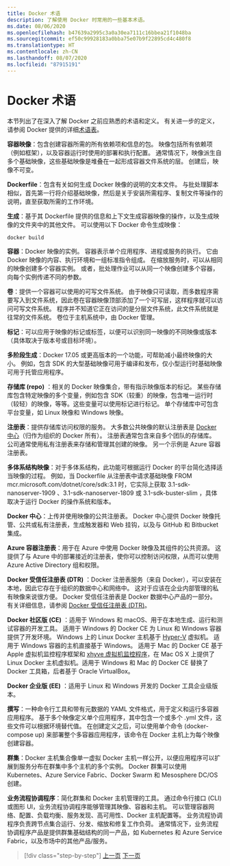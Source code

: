 ```yaml
---
title: Docker 术语
description: 了解使用 Docker 时常用的一些基本术语。
ms.date: 08/06/2020
ms.openlocfilehash: b47639a2995c3a0a30ea7111c16bbea21f1048ba
ms.sourcegitcommit: ef50c99928183a0bba75e07b9f22895cd4c480f8
ms.translationtype: HT
ms.contentlocale: zh-CN
ms.lasthandoff: 08/07/2020
ms.locfileid: "87915191"
---
```

# <a name="docker-terminology"></a>Docker 术语

本节列出了在深入了解 Docker 之前应熟悉的术语和定义。 有关进一步的定义，请参阅 Docker 提供的详细[术语表](https://docs.docker.com/glossary/)。

**容器映像**：包含创建容器所需的所有依赖项和信息的包。 映像包括所有依赖项（例如框架），以及容器运行时使用的部署和执行配置。 通常情况下，映像派生自多个基础映像，这些基础映像是堆叠在一起形成容器文件系统的层。 创建后，映像不可变。

**Dockerfile**：包含有关如何生成 Docker 映像的说明的文本文件。 与批处理脚本相似，首先第一行将介绍基础映像，然后是关于安装所需程序、复制文件等操作的说明，直至获取所需的工作环境。

**生成**：基于其 Dockerfile 提供的信息和上下文生成容器映像的操作，以及生成映像的文件夹中的其他文件。 可以使用以下 Docker 命令生成映像：

```bash
docker build
```

**容器**：Docker 映像的实例。 容器表示单个应用程序、进程或服务的执行。 它由 Docker 映像的内容、执行环境和一组标准指令组成。 在缩放服务时，可以从相同的映像创建多个容器实例。 或者，批处理作业可以从同一个映像创建多个容器，向每个实例传递不同的参数。

**卷**：提供一个容器可以使用的可写文件系统。 由于映像只可读取，而多数程序需要写入到文件系统，因此卷在容器映像顶部添加了一个可写层，这样程序就可以访问可写文件系统。 程序并不知道它正在访问的是分层文件系统，此文件系统就是往常的文件系统。 卷位于主机系统中，由 Docker 管理。

**标记**：可以应用于映像的标记或标签，以便可以识别同一映像的不同映像或版本（具体取决于版本号或目标环境）。

**多阶段生成**：Docker 17.05 或更高版本的一个功能，可帮助减小最终映像的大小。 例如，包含 SDK 的大型基础映像可用于编译和发布，仅小型运行时基础映像可用于托管应用程序。

**存储库 (repo)** ：相关的 Docker 映像集合，带有指示映像版本的标记。 某些存储库包含特定映像的多个变量，例如包含 SDK（较重）的映像，包含唯一运行时（较轻）的映像，等等。这些变量可以使用标记进行标记。 单个存储库中可包含平台变量，如 Linux 映像和 Windows 映像。

**注册表**：提供存储库访问权限的服务。 大多数公共映像的默认注册表是 [Docker 中心](https://hub.docker.com/)（归作为组织的 Docker 所有）。 注册表通常包含来自多个团队的存储库。 公司通常使用私有注册表来存储和管理其创建的映像。 另一个示例是 Azure 容器注册表。

**多体系结构映像**：对于多体系结构，此功能可根据运行 Docker 的平台简化选择适当映像的过程。 例如，当 Dockerfile 从注册表中请求基础映像 FROM mcr.microsoft.com/dotnet/core/sdk:3.1  时，它实际上获取 3.1-sdk-nanoserver-1909  、3.1-sdk-nanoserver-1809  或 3.1-sdk-buster-slim  ，具体取决于运行 Docker 的操作系统和版本。

**Docker 中心**：上传并使用映像的公共注册表。 Docker 中心提供 Docker 映像托管、公共或私有注册表，生成触发器和 Web 挂钩，以及与 GitHub 和 Bitbucket 集成。

**Azure 容器注册表**：用于在 Azure 中使用 Docker 映像及其组件的公共资源。 这提供了与 Azure 中的部署接近的注册表，使你可以控制访问权限，从而可以使用 Azure Active Directory 组和权限。

**Docker 受信任注册表 (DTR)** ：Docker 注册表服务（来自 Docker），可以安装在本地，因此它存在于组织的数据中心和网络中。 这对于应该在企业内部管理的私有映像来说很方便。 Docker 受信任注册表是 Docker 数据中心产品的一部分。 有关详细信息，请参阅 [Docker 受信任注册表 (DTR)](https://www.docker.com/sites/default/files/Docker%20Trusted%20Registry.pdf)。

**Docker 社区版 (CE)** ：适用于 Windows 和 macOS、用于在本地生成、运行和测试容器的开发工具。 适用于 Windows 的 Docker CE 为 Linux 和 Windows 容器提供了开发环境。 Windows 上的 Linux Docker 主机基于 [Hyper-V](https://www.microsoft.com/cloud-platform/server-virtualization) 虚拟机。 适用于 Windows 容器的主机直接基于 Windows。 适用于 Mac 的 Docker CE 基于 Apple 虚拟机监控程序框架和 [xhyve 虚拟机监控程序](https://github.com/mist64/xhyve)，在 Mac OS X 上提供了 Linux Docker 主机虚拟机。适用于 Windows 和 Mac 的 Docker CE 替换了 Docker 工具箱，后者基于 Oracle VirtualBox。

**Docker 企业版 (EE)** ：适用于 Linux 和 Windows 开发的 Docker 工具企业级版本。

**撰写**：一种命令行工具和带有元数据的 YAML 文件格式，用于定义和运行多容器应用程序。 基于多个映像定义单个应用程序，其中包含一个或多个 .yml 文件，这些文件可以根据环境替代值。 在创建定义之后，可以使用单个命令 (docker-compose up) 来部署整个多容器应用程序，该命令在 Docker 主机上为每个映像创建容器。

**群集**：Docker 主机集合像单一虚拟 Docker 主机一样公开，以便应用程序可以扩展到服务分布在群集中多个主机的多个实例。 Docker 群集可以使用 Kubernetes、Azure Service Fabric、Docker Swarm 和 Mesosphere DC/OS创建。

**业务流程协调程序**：简化群集和 Docker 主机管理的工具。 通过命令行接口 (CLI) 或图形 UI，业务流程协调程序能够管理其映像、容器和主机。 可以管理容器网络、配置、负载均衡、服务发现、高可用性、Docker 主机配置等。 业务流程协调程序负责跨节点集合运行、分发、缩放和修复工作负荷。 通常情况下，业务流程协调程序产品是提供群集基础结构的同一产品，如 Kubernetes 和 Azure Service Fabric，以及市场中的其他产品/服务。

>[!div class="step-by-step"]
>[上一页](what-is-docker.md)
>[下一页](docker-containers-images-and-registries.md)
